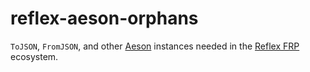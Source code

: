 # reflex-aeson-orphans

`ToJSON`, `FromJSON`, and other [Aeson](http://hackage.haskell.org/package/aeson) instances needed in the [Reflex FRP](https://reflex-frp.org) ecosystem.
